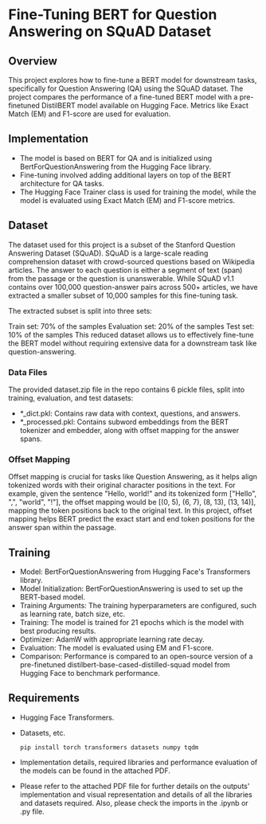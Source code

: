 # Fine-Tuning BERT for Question Answering on SQuAD Dataset
## Overview
This project explores how to fine-tune a BERT model for downstream tasks, specifically for Question Answering (QA) using the SQuAD dataset. The project compares the performance of a fine-tuned BERT model with a pre-finetuned DistilBERT model available on Hugging Face. Metrics like Exact Match (EM) and F1-score are used for evaluation.

## Implementation
- The model is based on BERT for QA and is initialized using BertForQuestionAnswering from the Hugging Face library.
- Fine-tuning involved adding additional layers on top of the BERT architecture for QA tasks.
- The Hugging Face Trainer class is used for training the model, while the model is evaluated using Exact Match (EM) and F1-score metrics.

## Dataset
The dataset used for this project is a subset of the Stanford Question Answering Dataset (SQuAD). SQuAD is a large-scale reading comprehension dataset with crowd-sourced questions based on Wikipedia articles. The answer to each question is either a segment of text (span) from the passage or the question is unanswerable. While SQuAD v1.1 contains over 100,000 question-answer pairs across 500+ articles, we have extracted a smaller subset of 10,000 samples for this fine-tuning task.

The extracted subset is split into three sets:

Train set: 70% of the samples
Evaluation set: 20% of the samples
Test set: 10% of the samples
This reduced dataset allows us to effectively fine-tune the BERT model without requiring extensive data for a downstream task like question-answering.

### Data Files
The provided dataset.zip file in the repo contains 6 pickle files, split into training, evaluation, and test datasets:
- *_dict.pkl: Contains raw data with context, questions, and answers.
- *_processed.pkl: Contains subword embeddings from the BERT tokenizer and embedder, along with offset mapping for the answer spans.

### Offset Mapping
Offset mapping is crucial for tasks like Question Answering, as it helps align tokenized words with their original character positions in the text. For example, given the sentence "Hello, world!" and its tokenized form ["Hello", ",", "world", "!"], the offset mapping would be [(0, 5), (6, 7), (8, 13), (13, 14)], mapping the token positions back to the original text.
In this project, offset mapping helps BERT predict the exact start and end token positions for the answer span within the passage.

## Training
- Model: BertForQuestionAnswering from Hugging Face's Transformers library.
- Model Initialization: BertForQuestionAnswering is used to set up the BERT-based model.
- Training Arguments: The training hyperparameters are configured, such as learning rate, batch size, etc.
- Training: The model is trained for 21 epochs which is the model with best producing results. 
- Optimizer: AdamW with appropriate learning rate decay.
- Evaluation: The model is evaluated using EM and F1-score.
- Comparison: Performance is compared to an open-source version of a pre-finetuned distilbert-base-cased-distilled-squad model from Hugging Face to benchmark performance.
  
## Requirements
- Hugging Face Transformers.
- Datasets, etc.
  
  ```pip install torch transformers datasets numpy tqdm ```

- Implementation details, required libraries and performance evaluation of the models can be found in the attached PDF.
- Please refer to the attached PDF file for further details on the outputs' implementation and visual representation and details of all the libraries and datasets required. Also, please check the imports in the .ipynb or .py file.
